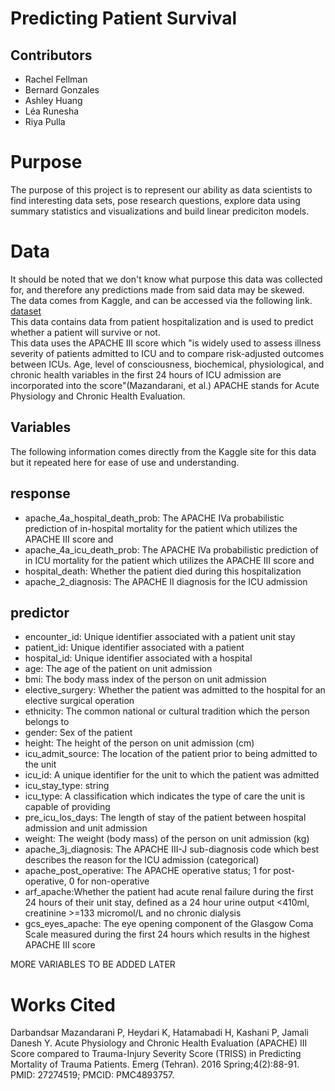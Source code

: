 # Predicting Patient Survival 

## Contributors
- Rachel Fellman
- Bernard Gonzales
- Ashley Huang
- Léa Runesha
- Riya Pulla

# Purpose
The purpose of this project is to represent our ability as data scientists to find interesting data sets, pose research questions, explore data using summary statistics and visualizations and build linear prediciton models.  


# Data
It should be noted that we don't know what purpose this data was collected for, and therefore any predictions made from said data may be skewed.  
The data comes from Kaggle, and can be accessed via the following link.  
[dataset](https://www.kaggle.com/datasets/mitishaagarwal/patient/data)  
This data contains data from patient hospitalization and is used to predict whether a patient will survive or not.  
This data uses the APACHE III score which "is widely used to assess illness severity of patients admitted to ICU and to compare risk-adjusted outcomes between ICUs. Age, level of consciousness, biochemical, physiological, and chronic health variables in the first 24 hours of ICU admission are incorporated into the score"(Mazandarani, et al.) APACHE stands for Acute Physiology and Chronic Health Evaluation.

## Variables
The following information comes directly from the Kaggle site for this data but it repeated here for ease of use and understanding.  

## response
- apache_4a_hospital_death_prob: The APACHE IVa probabilistic prediction of in-hospital mortality for the patient which utilizes the APACHE III score and
- apache_4a_icu_death_prob: The APACHE IVa probabilistic prediction of in ICU mortality for the patient which utilizes the APACHE III score and
- hospital_death: Whether the patient died during this hospitalization
- apache_2_diagnosis: The APACHE II diagnosis for the ICU admission



## predictor
- encounter_id: Unique identifier associated with a patient unit stay 
- patient_id: Unique identifier associated with a patient
- hospital_id: Unique identifier associated with a hospital
- age: The age of the patient on unit admission
- bmi: The body mass index of the person on unit admission
- elective_surgery: Whether the patient was admitted to the hospital for an elective surgical operation
- ethnicity: The common national or cultural tradition which the person belongs to
- gender: Sex of the patient
- height: The height of the person on unit admission (cm)
- icu_admit_source: The location of the patient prior to being admitted to the unit
- icu_id: A unique identifier for the unit to which the patient was admitted
- icu_stay_type: string
- icu_type: A classification which indicates the type of care the unit is capable of providing
- pre_icu_los_days: The length of stay of the patient between hospital admission and unit admission
- weight: The weight (body mass) of the person on unit admission (kg)
- apache_3j_diagnosis: The APACHE III-J sub-diagnosis code which best describes the reason for the ICU admission (categorical)
- apache_post_operative: The APACHE operative status; 1 for post-operative, 0 for non-operative
- arf_apache:Whether the patient had acute renal failure during the first 24 hours of their unit stay, defined as a 24 hour urine output <410ml, creatinine >=133 micromol/L and no chronic dialysis
- gcs_eyes_apache: The eye opening component of the Glasgow Coma Scale measured during the first 24 hours which results in the highest APACHE III score


MORE VARIABLES TO BE ADDED LATER

# Works Cited
Darbandsar Mazandarani P, Heydari K, Hatamabadi H, Kashani P, Jamali Danesh Y. Acute Physiology and Chronic Health Evaluation (APACHE) III Score compared to Trauma-Injury Severity Score (TRISS) in Predicting Mortality of Trauma Patients. Emerg (Tehran). 2016 Spring;4(2):88-91. PMID: 27274519; PMCID: PMC4893757.
